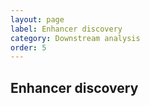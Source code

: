 ```yaml
---
layout: page
label: Enhancer discovery
category: Downstream analysis
order: 5
---
```


## Enhancer discovery

</br>

